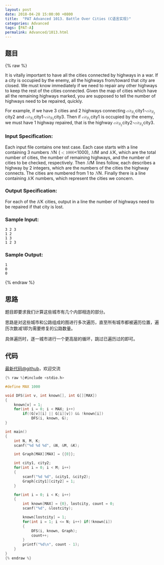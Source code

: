 ```yaml
---
layout: post
date: 2018-04-28 15:00:00 +0800
title:  "PAT Advanced 1013. Battle Over Cities (C语言实现)"
categories: Advanced
tags: [PAT-A]
permalink: Advanced/1013.html
---
```


## 题目

{% raw %}<div class="ques-view"><p>It is vitally important to have all the cities connected by highways in a war. If a city is occupied by the enemy, all the highways from/toward that city are closed. We must know immediately if we need to repair any other highways to keep the rest of the cities connected. Given the map of cities which have all the remaining highways marked, you are supposed to tell the number of highways need to be repaired, quickly.</p>
<p>For example, if we have 3 cities and 2 highways connecting <span class="katex"><span class="katex-mathml"><math><mrow><mi>c</mi><mi>i</mi><mi>t</mi><msub><mi>y</mi><mn>1</mn></msub></mrow>city_1</math></span><span aria-hidden="true" class="katex-html"><span class="strut" style="height:0.65952em;"></span><span class="strut bottom" style="height:0.85396em;vertical-align:-0.19444em;"></span><span class="base textstyle uncramped"><span class="mord mathit">c</span><span class="mord mathit">i</span><span class="mord mathit">t</span><span class="mord"><span class="mord mathit" style="margin-right:0.03588em;">y</span><span class="msupsub"><span class="vlist"><span style="top:0.15em;margin-right:0.05em;margin-left:-0.03588em;"><span class="fontsize-ensurer reset-size5 size5"><span style="font-size:0em;">​</span></span><span class="reset-textstyle scriptstyle cramped mtight"><span class="mord mathrm mtight">1</span></span></span><span class="baseline-fix"><span class="fontsize-ensurer reset-size5 size5"><span style="font-size:0em;">​</span></span>​</span></span></span></span></span></span></span>-<span class="katex"><span class="katex-mathml"><math><mrow><mi>c</mi><mi>i</mi><mi>t</mi><msub><mi>y</mi><mn>2</mn></msub></mrow>city_2</math></span><span aria-hidden="true" class="katex-html"><span class="strut" style="height:0.65952em;"></span><span class="strut bottom" style="height:0.85396em;vertical-align:-0.19444em;"></span><span class="base textstyle uncramped"><span class="mord mathit">c</span><span class="mord mathit">i</span><span class="mord mathit">t</span><span class="mord"><span class="mord mathit" style="margin-right:0.03588em;">y</span><span class="msupsub"><span class="vlist"><span style="top:0.15em;margin-right:0.05em;margin-left:-0.03588em;"><span class="fontsize-ensurer reset-size5 size5"><span style="font-size:0em;">​</span></span><span class="reset-textstyle scriptstyle cramped mtight"><span class="mord mathrm mtight">2</span></span></span><span class="baseline-fix"><span class="fontsize-ensurer reset-size5 size5"><span style="font-size:0em;">​</span></span>​</span></span></span></span></span></span></span> and <span class="katex"><span class="katex-mathml"><math><mrow><mi>c</mi><mi>i</mi><mi>t</mi><msub><mi>y</mi><mn>1</mn></msub></mrow>city_1</math></span><span aria-hidden="true" class="katex-html"><span class="strut" style="height:0.65952em;"></span><span class="strut bottom" style="height:0.85396em;vertical-align:-0.19444em;"></span><span class="base textstyle uncramped"><span class="mord mathit">c</span><span class="mord mathit">i</span><span class="mord mathit">t</span><span class="mord"><span class="mord mathit" style="margin-right:0.03588em;">y</span><span class="msupsub"><span class="vlist"><span style="top:0.15em;margin-right:0.05em;margin-left:-0.03588em;"><span class="fontsize-ensurer reset-size5 size5"><span style="font-size:0em;">​</span></span><span class="reset-textstyle scriptstyle cramped mtight"><span class="mord mathrm mtight">1</span></span></span><span class="baseline-fix"><span class="fontsize-ensurer reset-size5 size5"><span style="font-size:0em;">​</span></span>​</span></span></span></span></span></span></span>-<span class="katex"><span class="katex-mathml"><math><mrow><mi>c</mi><mi>i</mi><mi>t</mi><msub><mi>y</mi><mn>3</mn></msub></mrow>city_3</math></span><span aria-hidden="true" class="katex-html"><span class="strut" style="height:0.65952em;"></span><span class="strut bottom" style="height:0.85396em;vertical-align:-0.19444em;"></span><span class="base textstyle uncramped"><span class="mord mathit">c</span><span class="mord mathit">i</span><span class="mord mathit">t</span><span class="mord"><span class="mord mathit" style="margin-right:0.03588em;">y</span><span class="msupsub"><span class="vlist"><span style="top:0.15em;margin-right:0.05em;margin-left:-0.03588em;"><span class="fontsize-ensurer reset-size5 size5"><span style="font-size:0em;">​</span></span><span class="reset-textstyle scriptstyle cramped mtight"><span class="mord mathrm mtight">3</span></span></span><span class="baseline-fix"><span class="fontsize-ensurer reset-size5 size5"><span style="font-size:0em;">​</span></span>​</span></span></span></span></span></span></span>. Then if <span class="katex"><span class="katex-mathml"><math><mrow><mi>c</mi><mi>i</mi><mi>t</mi><msub><mi>y</mi><mn>1</mn></msub></mrow>city_1</math></span><span aria-hidden="true" class="katex-html"><span class="strut" style="height:0.65952em;"></span><span class="strut bottom" style="height:0.85396em;vertical-align:-0.19444em;"></span><span class="base textstyle uncramped"><span class="mord mathit">c</span><span class="mord mathit">i</span><span class="mord mathit">t</span><span class="mord"><span class="mord mathit" style="margin-right:0.03588em;">y</span><span class="msupsub"><span class="vlist"><span style="top:0.15em;margin-right:0.05em;margin-left:-0.03588em;"><span class="fontsize-ensurer reset-size5 size5"><span style="font-size:0em;">​</span></span><span class="reset-textstyle scriptstyle cramped mtight"><span class="mord mathrm mtight">1</span></span></span><span class="baseline-fix"><span class="fontsize-ensurer reset-size5 size5"><span style="font-size:0em;">​</span></span>​</span></span></span></span></span></span></span> is occupied by the enemy, we must have 1 highway repaired, that is the highway <span class="katex"><span class="katex-mathml"><math><mrow><mi>c</mi><mi>i</mi><mi>t</mi><msub><mi>y</mi><mn>2</mn></msub></mrow>city_2</math></span><span aria-hidden="true" class="katex-html"><span class="strut" style="height:0.65952em;"></span><span class="strut bottom" style="height:0.85396em;vertical-align:-0.19444em;"></span><span class="base textstyle uncramped"><span class="mord mathit">c</span><span class="mord mathit">i</span><span class="mord mathit">t</span><span class="mord"><span class="mord mathit" style="margin-right:0.03588em;">y</span><span class="msupsub"><span class="vlist"><span style="top:0.15em;margin-right:0.05em;margin-left:-0.03588em;"><span class="fontsize-ensurer reset-size5 size5"><span style="font-size:0em;">​</span></span><span class="reset-textstyle scriptstyle cramped mtight"><span class="mord mathrm mtight">2</span></span></span><span class="baseline-fix"><span class="fontsize-ensurer reset-size5 size5"><span style="font-size:0em;">​</span></span>​</span></span></span></span></span></span></span>-<span class="katex"><span class="katex-mathml"><math><mrow><mi>c</mi><mi>i</mi><mi>t</mi><msub><mi>y</mi><mn>3</mn></msub></mrow>city_3</math></span><span aria-hidden="true" class="katex-html"><span class="strut" style="height:0.65952em;"></span><span class="strut bottom" style="height:0.85396em;vertical-align:-0.19444em;"></span><span class="base textstyle uncramped"><span class="mord mathit">c</span><span class="mord mathit">i</span><span class="mord mathit">t</span><span class="mord"><span class="mord mathit" style="margin-right:0.03588em;">y</span><span class="msupsub"><span class="vlist"><span style="top:0.15em;margin-right:0.05em;margin-left:-0.03588em;"><span class="fontsize-ensurer reset-size5 size5"><span style="font-size:0em;">​</span></span><span class="reset-textstyle scriptstyle cramped mtight"><span class="mord mathrm mtight">3</span></span></span><span class="baseline-fix"><span class="fontsize-ensurer reset-size5 size5"><span style="font-size:0em;">​</span></span>​</span></span></span></span></span></span></span>.</p>
<h3 id="input-specification-">Input Specification:</h3>
<p>Each input file contains one test case. Each case starts with a line containing 3 numbers <span class="katex"><span class="katex-mathml"><math><mrow><mi>N</mi></mrow>N</math></span><span aria-hidden="true" class="katex-html"><span class="strut" style="height:0.68333em;"></span><span class="strut bottom" style="height:0.68333em;vertical-align:0em;"></span><span class="base textstyle uncramped"><span class="mord mathit" style="margin-right:0.10903em;">N</span></span></span></span> (<span class="katex"><span class="katex-mathml"><math><mrow><mo>&lt;</mo><mn>1</mn><mn>0</mn><mn>0</mn><mn>0</mn></mrow>&lt;1000</math></span><span aria-hidden="true" class="katex-html"><span class="strut" style="height:0.64444em;"></span><span class="strut bottom" style="height:0.68354em;vertical-align:-0.0391em;"></span><span class="base textstyle uncramped"><span class="mrel">&lt;</span><span class="mord mathrm">1</span><span class="mord mathrm">0</span><span class="mord mathrm">0</span><span class="mord mathrm">0</span></span></span></span>), <span class="katex"><span class="katex-mathml"><math><mrow><mi>M</mi></mrow>M</math></span><span aria-hidden="true" class="katex-html"><span class="strut" style="height:0.68333em;"></span><span class="strut bottom" style="height:0.68333em;vertical-align:0em;"></span><span class="base textstyle uncramped"><span class="mord mathit" style="margin-right:0.10903em;">M</span></span></span></span> and <span class="katex"><span class="katex-mathml"><math><mrow><mi>K</mi></mrow>K</math></span><span aria-hidden="true" class="katex-html"><span class="strut" style="height:0.68333em;"></span><span class="strut bottom" style="height:0.68333em;vertical-align:0em;"></span><span class="base textstyle uncramped"><span class="mord mathit" style="margin-right:0.07153em;">K</span></span></span></span>, which are the total number of cities, the number of remaining highways, and the number of cities to be checked, respectively. Then <span class="katex"><span class="katex-mathml"><math><mrow><mi>M</mi></mrow>M</math></span><span aria-hidden="true" class="katex-html"><span class="strut" style="height:0.68333em;"></span><span class="strut bottom" style="height:0.68333em;vertical-align:0em;"></span><span class="base textstyle uncramped"><span class="mord mathit" style="margin-right:0.10903em;">M</span></span></span></span> lines follow, each describes a highway by 2 integers, which are the numbers of the cities the highway connects. The cities are numbered from 1 to <span class="katex"><span class="katex-mathml"><math><mrow><mi>N</mi></mrow>N</math></span><span aria-hidden="true" class="katex-html"><span class="strut" style="height:0.68333em;"></span><span class="strut bottom" style="height:0.68333em;vertical-align:0em;"></span><span class="base textstyle uncramped"><span class="mord mathit" style="margin-right:0.10903em;">N</span></span></span></span>. Finally there is a line containing <span class="katex"><span class="katex-mathml"><math><mrow><mi>K</mi></mrow>K</math></span><span aria-hidden="true" class="katex-html"><span class="strut" style="height:0.68333em;"></span><span class="strut bottom" style="height:0.68333em;vertical-align:0em;"></span><span class="base textstyle uncramped"><span class="mord mathit" style="margin-right:0.07153em;">K</span></span></span></span> numbers, which represent the cities we concern.</p>
<h3 id="output-specification-">Output Specification:</h3>
<p>For each of the <span class="katex"><span class="katex-mathml"><math><mrow><mi>K</mi></mrow>K</math></span><span aria-hidden="true" class="katex-html"><span class="strut" style="height:0.68333em;"></span><span class="strut bottom" style="height:0.68333em;vertical-align:0em;"></span><span class="base textstyle uncramped"><span class="mord mathit" style="margin-right:0.07153em;">K</span></span></span></span> cities, output in a line the number of highways need to be repaired if that city is lost.</p>
<h3 id="sample-input-">Sample Input:</h3>
<pre><code class="lang-in">3 2 3
1 2
1 3
1 2 3
</code></pre>
<h3 id="sample-output-">Sample Output:</h3>
<pre><code class="lang-out">1
0
0
</code></pre>
</div>{% endraw %}

## 思路

题目即要求我们计算这些城市有几个内部相连的部分。

思路是对这些城市和公路组成的图进行多次遍历，直至所有城市都被遍历位置，遍历次数减1即为需要修复的公路数量。

具体遍历时，逐一城市进行一个更高层的循环，跳过已遍历过的即可。

## 代码

[最新代码@github](https://github.com/OliverLew/PAT/blob/master/PATAdvanced/1013.c)，欢迎交流
```c
{% raw %}#include <stdio.h>

#define MAX 1000

void DFS(int v, int known[], int G[][MAX])
{
    known[v] = 1;
    for(int i = 0; i < MAX; i++)
        if((G[v][i] || G[i][v]) && !known[i])
            DFS(i, known, G);
}

int main()
{
    int N, M, K;
    scanf("%d %d %d", &N, &M, &K);

    int Graph[MAX][MAX] = {{0}};

    int city1, city2;
    for(int i = 0; i < M; i++)
    {
        scanf("%d %d", &city1, &city2);
        Graph[city1][city2] = 1;
    }

    for(int i = 0; i < K; i++)
    {
        int known[MAX] = {0}, lostcity, count = 0;
        scanf("%d", &lostcity);

        known[lostcity] = 1;
        for(int i = 1; i <= N; i++) if(!known[i])
        {
            DFS(i, known, Graph);
            count++;
        }
        printf("%d\n", count - 1);
    }
}
{% endraw %}
```